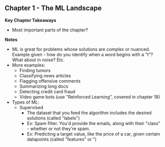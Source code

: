 ## Chapter 1 - The ML Landscape

**Key Chapter Takeaways**
- Most important parts of the chapter?

**Notes**
- ML is great for problems whose solutions are complex or nuanced. Example given - how do you identify when a word begins with a "t"? What about in noise? Etc. 
- More examples:
	- Finding tumors
	- Classifying news articles
	- Flagging offensive comments
	- Summarizing long docs
	- Detecting credit card fraud
	- Video game bots (use "Reinforced Learning", covered in chapter 18)
- Types of ML:
	- Supervised 
		- The dataset that you feed the algorithm includes the desired solutions (called "labels")
		- Ex: Spam filter. You'd provide the emails, along with their "class" - whether or not they're spam.
		- Ex: Predicting a target value, like the price of a car, given certain datapoints (called "features" or ")
<!--stackedit_data:
eyJoaXN0b3J5IjpbMzQ0ODk5MDcsMjEwMjg2Njc3NywzMDg2ND
I4MzNdfQ==
-->